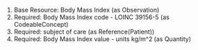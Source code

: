 1. Base Resource: Body Mass Index (as Observation)
1. Required: Body Mass Index code - LOINC 39156-5 (as CodeableConcept)
1. Required: subject of care (as Reference(Patient))
1. Required: Body Mass Index value   - units kg/m^2 (as Quantity)
		